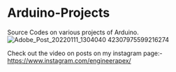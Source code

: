 # Arduino-Projects
Source Codes on various projects of Arduino.
![Adobe_Post_20220111_1304040 42307975599216274](https://user-images.githubusercontent.com/69231443/148900721-6119adc3-26aa-4ba2-aa5b-db3aaed9f357.png)

Check out the video on posts on my instagram page:- https://www.instagram.com/engineerapex/
